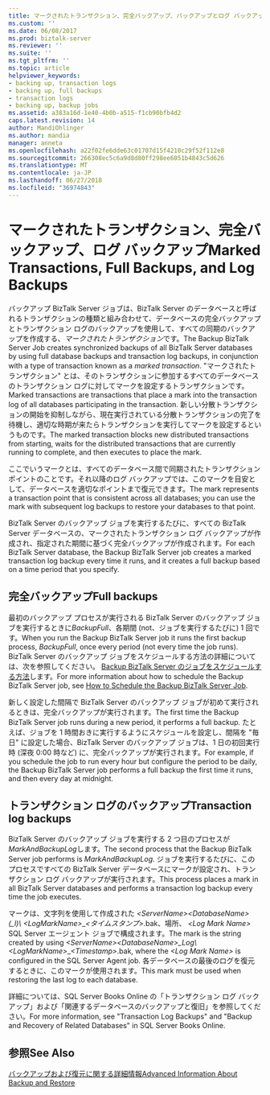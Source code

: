 ```yaml
---
title: マークされたトランザクション、完全バックアップ、バックアップとログ バックアップ |Microsoft Docs
ms.custom: ''
ms.date: 06/08/2017
ms.prod: biztalk-server
ms.reviewer: ''
ms.suite: ''
ms.tgt_pltfrm: ''
ms.topic: article
helpviewer_keywords:
- backing up, transaction logs
- backing up, full backups
- transaction logs
- backing up, backup jobs
ms.assetid: a383a16d-1e40-4b0b-a515-f1cb90bfb4d2
caps.latest.revision: 14
author: MandiOhlinger
ms.author: mandia
manager: anneta
ms.openlocfilehash: a22f02fe6dde63c01707d15f4210c29f52f112e8
ms.sourcegitcommit: 266308ec5c6a9d8d80ff298ee6051b4843c5d626
ms.translationtype: MT
ms.contentlocale: ja-JP
ms.lasthandoff: 06/27/2018
ms.locfileid: "36974843"
---
```

# <a name="marked-transactions-full-backups-and-log-backups"></a><span data-ttu-id="b9d70-102">マークされたトランザクション、完全バックアップ、ログ バックアップ</span><span class="sxs-lookup"><span data-stu-id="b9d70-102">Marked Transactions, Full Backups, and Log Backups</span></span>
<span data-ttu-id="b9d70-103">バックアップ BizTalk Server ジョブは、BizTalk Server のデータベースと呼ばれるトランザクションの種類と組み合わせて、データベースの完全バックアップとトランザクション ログのバックアップを使用して、すべての同期のバックアップを作成する、*マークされたトランザクション*です。</span><span class="sxs-lookup"><span data-stu-id="b9d70-103">The Backup BizTalk Server Job creates synchronized backups of all BizTalk Server databases by using full database backups and transaction log backups, in conjunction with a type of transaction known as a *marked transaction*.</span></span> <span data-ttu-id="b9d70-104">"マークされたトランザクション" とは、そのトランザクションに参加するすべてのデータベースのトランザクション ログに対してマークを設定するトランザクションです。</span><span class="sxs-lookup"><span data-stu-id="b9d70-104">Marked transactions are transactions that place a mark into the transaction log of all databases participating in the transaction.</span></span> <span data-ttu-id="b9d70-105">新しい分散トランザクションの開始を抑制しながら、現在実行されている分散トランザクションの完了を待機し、適切な時期が来たらトランザクションを実行してマークを設定するというものです。</span><span class="sxs-lookup"><span data-stu-id="b9d70-105">The marked transaction blocks new distributed transactions from starting, waits for the distributed transactions that are currently running to complete, and then executes to place the mark.</span></span>  
  
 <span data-ttu-id="b9d70-106">ここでいうマークとは、すべてのデータベース間で同期されたトランザクション ポイントのことです。それ以降のログ バックアップでは、このマークを目安として、データベースを適切なポイントまで復元できます。</span><span class="sxs-lookup"><span data-stu-id="b9d70-106">The mark represents a transaction point that is consistent across all databases; you can use the mark with subsequent log backups to restore your databases to that point.</span></span>  
  
 <span data-ttu-id="b9d70-107">BizTalk Server のバックアップ ジョブを実行するたびに、すべての BizTalk Server データベースの、マークされたトランザクション ログ バックアップが作成され、指定された期間に基づく完全バックアップが作成されます。</span><span class="sxs-lookup"><span data-stu-id="b9d70-107">For each BizTalk Server database, the Backup BizTalk Server job creates a marked transaction log backup every time it runs, and it creates a full backup based on a time period that you specify.</span></span>  
  
## <a name="full-backups"></a><span data-ttu-id="b9d70-108">完全バックアップ</span><span class="sxs-lookup"><span data-stu-id="b9d70-108">Full backups</span></span>  
 <span data-ttu-id="b9d70-109">最初のバックアップ プロセスが実行される BizTalk Server のバックアップ ジョブを実行するときに*BackupFull*、各期間 (not、ジョブを実行するたびに) 1 回です。</span><span class="sxs-lookup"><span data-stu-id="b9d70-109">When you run the Backup BizTalk Server job it runs the first backup process, *BackupFull*, once every period (not every time the job runs).</span></span> <span data-ttu-id="b9d70-110">BizTalk Server のバックアップ ジョブをスケジュールする方法の詳細については、次を参照してください。 [Backup BizTalk Server のジョブをスケジュールする方法](../core/how-to-schedule-the-backup-biztalk-server-job.md)します。</span><span class="sxs-lookup"><span data-stu-id="b9d70-110">For more information about how to schedule the Backup BizTalk Server job, see [How to Schedule the Backup BizTalk Server Job](../core/how-to-schedule-the-backup-biztalk-server-job.md).</span></span>  
  
 <span data-ttu-id="b9d70-111">新しく設定した間隔で BizTalk Server のバックアップ ジョブが初めて実行されるときは、完全バックアップが実行されます。</span><span class="sxs-lookup"><span data-stu-id="b9d70-111">The first time the Backup BizTalk Server job runs during a new period, it performs a full backup.</span></span> <span data-ttu-id="b9d70-112">たとえば、ジョブを 1 時間おきに実行するようにスケジュールを設定し、間隔を "毎日" に設定した場合、BizTalk Server のバックアップ ジョブは、1 日の初回実行時 (深夜 0:00 時など) に、完全バックアップが実行されます。</span><span class="sxs-lookup"><span data-stu-id="b9d70-112">For example, if you schedule the job to run every hour but configure the period to be daily, the Backup BizTalk Server job performs a full backup the first time it runs, and then every day at midnight.</span></span>  
  
## <a name="transaction-log-backups"></a><span data-ttu-id="b9d70-113">トランザクション ログのバックアップ</span><span class="sxs-lookup"><span data-stu-id="b9d70-113">Transaction log backups</span></span>  
 <span data-ttu-id="b9d70-114">BizTalk Server のバックアップ ジョブを実行する 2 つ目のプロセスが*MarkAndBackupLog*します。</span><span class="sxs-lookup"><span data-stu-id="b9d70-114">The second process that the Backup BizTalk Server job performs is *MarkAndBackupLog*.</span></span> <span data-ttu-id="b9d70-115">ジョブを実行するたびに、このプロセスですべての BizTalk Server データベースにマークが設定され、トランザクション ログ バックアップが実行されます。</span><span class="sxs-lookup"><span data-stu-id="b9d70-115">This process places a mark in all BizTalk Server databases and performs a transaction log backup every time the job executes.</span></span>  
  
 <span data-ttu-id="b9d70-116">マークは、文字列を使用して作成された *\<ServerName\>*<em>*\<DatabaseName\>*(_l)\\</em>   *\<LogMarkName\>*\_*\<タイムスタンプ\>*.bak、場所、 *\<Log Mark Name\>* SQL Server エージェント ジョブで構成されます。</span><span class="sxs-lookup"><span data-stu-id="b9d70-116">The mark is the string created by using *\<ServerName\>*<em>*\<DatabaseName\>*_Log\\</em>*\<LogMarkName\>*\_*\<Timestamp\>*.bak, where the *\<Log Mark Name\>* is configured in the SQL Server Agent job.</span></span> <span data-ttu-id="b9d70-117">各データベースの最後のログを復元するときに、このマークが使用されます。</span><span class="sxs-lookup"><span data-stu-id="b9d70-117">This mark must be used when restoring the last log to each database.</span></span>  
  
 <span data-ttu-id="b9d70-118">詳細については、SQL Server Books Online の「トランザクション ログ バックアップ」および「関連するデータベースのバックアップと復旧」を参照してください。</span><span class="sxs-lookup"><span data-stu-id="b9d70-118">For more information, see "Transaction Log Backups" and "Backup and Recovery of Related Databases" in SQL Server Books Online.</span></span>  
  
## <a name="see-also"></a><span data-ttu-id="b9d70-119">参照</span><span class="sxs-lookup"><span data-stu-id="b9d70-119">See Also</span></span>  
 [<span data-ttu-id="b9d70-120">バックアップおよび復元に関する詳細情報</span><span class="sxs-lookup"><span data-stu-id="b9d70-120">Advanced Information About Backup and Restore</span></span>](../core/advanced-information-about-backup-and-restore1.md)